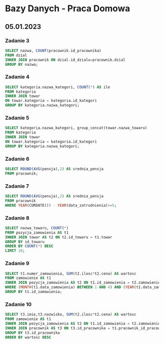 # Bazy Danych - Praca Domowa
## 05.01.2023

### Zadanie 3
```sql
SELECT nazwa, COUNT(pracownik.id_pracownika)
FROM dzial
INNER JOIN pracownik ON dzial.id_dzialu=pracownik.dzial
GROUP BY nazwa;
```

### Zadanie 4
```sql
SELECT kategoria.nazwa_kategori, COUNT(*) AS ile
FROM kategoria
INNER JOIN towar
ON towar.kategoria = kategoria.id_kategori
GROUP BY kategoria.nazwa_kategori;
```

### Zadanie 5
```sql
SELECT kategoria.nazwa_kategori, group_concat(towar.nazwa_towaru)
FROM kategoria
INNER JOIN towar
ON towar.kategoria = kategoria.id_kategori
GROUP BY kategoria.nazwa_kategori;
```

### Zadanie 6
```sql
SELECT ROUND(AVG(pensja),2) AS srednia_pensja
FROM pracownik;
```

### Zadanie 7
```sql
SELECT ROUND(AVG(pensja),2) AS srednia_pensja
FROM pracownik
WHERE YEAR(CURDATE()) - YEAR(data_zatrudnienia)>=5;
```

### Zadanie 8
```sql
SELECT nazwa_towaru, COUNT(*)
FROM pozycja_zamowienia AS t1
INNER JOIN towar AS t2 ON t2.id_towaru = t1.towar
GROUP BY id_towaru
ORDER BY COUNT(*) DESC
LIMIT 10;
```

### Zadanie 9
```sql
SELECT t1.numer_zamowienia, SUM(t2.ilosc*t2.cena) AS wartosc
FROM zamowienie AS t1
INNER JOIN pozycja_zamowienia AS t2 ON t1.id_zamowienia = t2.zamowienie
WHERE (MONTH(t1.data_zamowienia) BETWEEN 1 AND 4) AND (YEAR(t1.data_zamowienia) = 2017)
GROUP BY t1.id_zamowienia;
```

### Zadanie 10
```sql
SELECT t3.imie,t3.nazwisko, SUM(t2.ilosc*t2.cena) AS wartosc
FROM zamowienie AS t1
INNER JOIN pozycja_zamowienia AS t2 ON t1.id_zamowienia = t2.zamowienie
INNER JOIN pracownik AS t3 ON t3.id_pracownika = t1.pracownik_id_pracownika
GROUP BY t3.id_pracownika
ORDER BY wartosc DESC
```